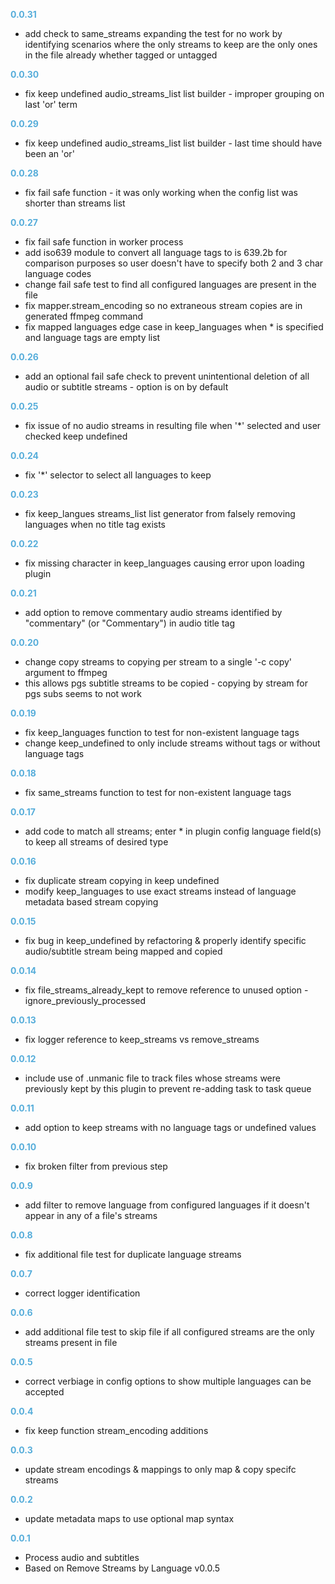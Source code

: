 
**<span style="color:#56adda">0.0.31</span>**
- add check to same_streams expanding the test for no work by identifying scenarios where the only streams to keep are the only ones in the file already whether tagged or untagged

**<span style="color:#56adda">0.0.30</span>**
- fix keep undefined audio_streams_list list builder - improper grouping on last 'or' term

**<span style="color:#56adda">0.0.29</span>**
- fix keep undefined audio_streams_list list builder - last time should have been an 'or'

**<span style="color:#56adda">0.0.28</span>**
- fix fail safe function - it was only working when the config list was shorter than streams list

**<span style="color:#56adda">0.0.27</span>**
- fix fail safe function in worker process
- add iso639 module to convert all language tags to is 639.2b for comparison purposes so user doesn't have to specify both 2 and 3 char language codes
- change fail safe test to find all configured languages are present in the file
- fix mapper.stream_encoding so no extraneous stream copies are in generated ffmpeg command
- fix mapped languages edge case in keep_languages when * is specified and language tags are empty list

**<span style="color:#56adda">0.0.26</span>**
- add an optional fail safe check to prevent unintentional deletion of all audio or subtitle streams - option is on by default

**<span style="color:#56adda">0.0.25</span>**
- fix issue of no audio streams in resulting file when '*' selected and user checked keep undefined

**<span style="color:#56adda">0.0.24</span>**
- fix '*' selector to select all languages to keep

**<span style="color:#56adda">0.0.23</span>**
- fix keep_langues streams_list list generator from falsely removing languages when no title tag exists

**<span style="color:#56adda">0.0.22</span>**
- fix missing character in keep_languages causing error upon loading plugin

**<span style="color:#56adda">0.0.21</span>**
- add option to remove commentary audio streams identified by "commentary" (or "Commentary") in audio title tag

**<span style="color:#56adda">0.0.20</span>**
- change copy streams to copying per stream to a single '-c copy' argument to ffmpeg
- this allows pgs subtitle streams to be copied - copying by stream for pgs subs seems to not work

**<span style="color:#56adda">0.0.19</span>**
- fix keep_languages function to test for non-existent language tags
- change keep_undefined to only include streams without tags or without language tags 

**<span style="color:#56adda">0.0.18</span>**
- fix same_streams function to test for non-existent language tags

**<span style="color:#56adda">0.0.17</span>**
- add code to match all streams; enter * in plugin config language field(s) to keep all streams of desired type

**<span style="color:#56adda">0.0.16</span>**
- fix duplicate stream copying in keep undefined
- modify keep_languages to use exact streams instead of language metadata based stream copying

**<span style="color:#56adda">0.0.15</span>**
- fix bug in keep_undefined by refactoring & properly identify specific audio/subtitle stream being mapped and copied

**<span style="color:#56adda">0.0.14</span>**
- fix file_streams_already_kept to remove reference to unused option - ignore_previously_processed

**<span style="color:#56adda">0.0.13</span>**
- fix logger reference to keep_streams vs remove_streams

**<span style="color:#56adda">0.0.12</span>**
- include use of .unmanic file to track files whose streams were previously kept by this plugin to prevent re-adding task to task queue

**<span style="color:#56adda">0.0.11</span>**
- add option to keep streams with no language tags or undefined values

**<span style="color:#56adda">0.0.10</span>**
- fix broken filter from previous step

**<span style="color:#56adda">0.0.9</span>**
- add filter to remove language from configured languages if it doesn't appear in any of a file's streams

**<span style="color:#56adda">0.0.8</span>**
- fix additional file test for duplicate language streams

**<span style="color:#56adda">0.0.7</span>**
- correct logger identification

**<span style="color:#56adda">0.0.6</span>**
- add additional file test to skip file if all configured streams are the only streams present in file

**<span style="color:#56adda">0.0.5</span>**
- correct verbiage in config options to show multiple languages can be accepted

**<span style="color:#56adda">0.0.4</span>**
- fix keep function stream_encoding additions

**<span style="color:#56adda">0.0.3</span>**
- update stream encodings & mappings to only map & copy specifc streams

**<span style="color:#56adda">0.0.2</span>**
- update metadata maps to use optional map syntax

**<span style="color:#56adda">0.0.1</span>**
- Process audio and subtitles
- Based on Remove Streams by Language v0.0.5
